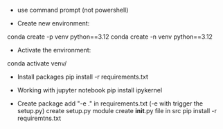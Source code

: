 * use command prompt (not powershell)

- Create new environment:

conda create -p <in present directory> venv python==3.12
conda create -n <in new directory> venv python==3.12

- Activate the environment:

conda activate venv/

- Install packages
pip install -r <read from> requirements.txt

- Working with jupyter notebook
pip install ipykernel

- Create package
add "-e ." in requirements.txt (-e with trigger the setup.py)
create setup.py module
create __init__.py file in src
pip install -r requiremtns.txt

